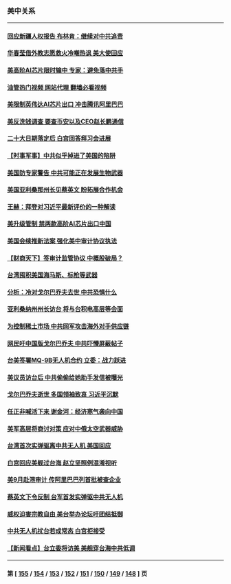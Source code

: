 ### 美中关系
---
#### [回应新疆人权报告 布林肯：继续对中共追责](../../pages/nf1412576/n13815660.md?09020845) 
#### [华春莹借外教志愿救火冷嘲热讽 美大使回应](../../pages/nf1412576/n13815600.md?09020845) 
#### [美高阶AI芯片限时输中 专家：避免落中共手](../../pages/nf1412576/n13815622.md?09020845) 
#### [油管热门视频 网站代理 翻墙必看视频](http://209.222.30.114:81/youtube.html?09020845)
#### [美限制英伟达AI芯片出口 冲击腾讯阿里巴巴](../../pages/nf1412576/n13815585.md?09020845) 
#### [美反洗钱调查 要查币安以及CEO赵长鹏通信](../../pages/nf1412576/n13815597.md?09020845) 
#### [二十大日期落定后 白宫回答拜习会进展](../../pages/nf1412576/n13815440.md?09020845) 
#### [【时事军事】中共似乎掉进了美国的陷阱](../../pages/nf1412576/n13814851.md?09020845) 
#### [美国防专家警告 中共可能正在发展生物武器](../../pages/nf1412576/n13815265.md?09020845) 
#### [美国亚利桑那州长见蔡英文 盼拓展合作机会](../../pages/nf1412576/n13815229.md?09020845) 
#### [王赫：拜登对习近平最新评价的一种解读](../../pages/nf1412576/n13815228.md?09020845) 
#### [美升级管制 禁两款高阶AI芯片出口中国](../../pages/nf1412576/n13815145.md?09020845) 
#### [美国会续推新法案 强化美中审计协议执法](../../pages/nf1412576/n13814874.md?09020845) 
#### [【财商天下】签审计监管协议 中概股破局？](../../pages/nf1412576/n13814835.md?09020845) 
#### [台湾囤积美国海马斯、标枪等武器](../../pages/nf1412576/n13814844.md?09020845) 
#### [分析：冷对戈尔巴乔夫去世 中共恐惧什么](../../pages/nf1412576/n13814778.md?09020845) 
#### [亚利桑纳州州长访台 将与台积电高层等会面](../../pages/nf1412576/n13814702.md?09020845) 
#### [为控制稀土市场 中共网军攻击海外对手供应链](../../pages/nf1412576/n13814425.md?09020845) 
#### [网民吁中国版戈尔巴乔夫 中共吓懵屏蔽帖子](../../pages/nf1412576/n13814733.md?09020845) 
#### [台美签署MQ-9B无人机合约 立委：战力跃进](../../pages/nf1412576/n13814568.md?09020845) 
#### [美议员访台后 中共偷偷给她助手发信被曝光](../../pages/nf1412576/n13814672.md?09020845) 
#### [戈尔巴乔夫逝世 多国领袖致哀 习近平沉默](../../pages/nf1412576/n13814454.md?09020845) 
#### [任正非喊活下来 谢金河：经济寒气袭向中国](../../pages/nf1412576/n13814196.md?09020845) 
#### [美军高层将商讨对策 应对中俄太空武器威胁](../../pages/nf1412576/n13814201.md?09020845) 
#### [台湾首次实弹驱离中共无人机 美国回应](../../pages/nf1412576/n13814105.md?09020845) 
#### [白宫回应美舰过台海 赵立坚照例混淆视听](../../pages/nf1412576/n13814037.md?09020845) 
#### [美9月赴港审计 传阿里巴巴列首批被查企业](../../pages/nf1412576/n13813987.md?09020845) 
#### [蔡英文下令反制 台军首发实弹驱中共无人机](../../pages/nf1412576/n13813905.md?09020845) 
#### [威权迫害宗教自由 美台举办论坛吁团结抵御](../../pages/nf1412576/n13813762.md?09020845) 
#### [中共无人机扰台若成常态 白宫拒接受](../../pages/nf1412576/n13813783.md?09020845) 
#### [【新闻看点】台立委将访美 美舰穿台海中共低调](../../pages/nf1412576/n13813310.md?09020845) 

---
#### 第 [ [155](./155.md?09020845) / [154](./154.md?09020845) / [153](./153.md?09020845) / [152](./152.md?09020845) / [151](./151.md?09020845) / [150](./150.md?09020845) / [149](./149.md?09020845) / [148](./148.md?09020845) ] 页
